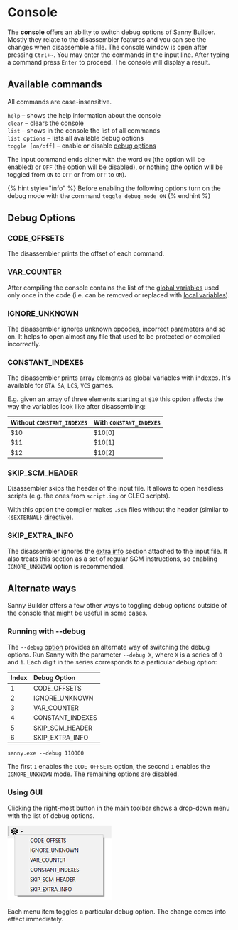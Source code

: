 # Console

The **console** offers an ability to switch debug options of Sanny Builder. Mostly they relate to the disassembler features and you can see the changes when disassemble a file. The console window is open after pressing `Ctrl+~`. You may enter the commands in the input line. After typing a command press  `Enter` to proceed. The console will display a result.

## Available commands 

All commands are case-insensitive.

`help` – shows the help information about the console  
`clear` – clears the console  
`list` – shows in the console the list of all commands  
`list options` – lists all available debug options  
`toggle [on/off]` – enable or disable [debug options](console.md#debug-options)

The input command ends either with the word `ON` \(the option will be enabled\) or `OFF` \(the option will be disabled\), or nothing \(the option will be toggled from `ON` to `OFF` or from `OFF` to `ON`\).

{% hint style="info" %}
Before enabling the following options turn on the debug mode with the command `toggle debug_mode ON`
{% endhint %}

## Debug Options

### CODE\_OFFSETS

The disassembler prints the offset of each command.

### VAR\_COUNTER

After compiling the console contains the list of the [global variables](../coding/variables.md#global-variables) used only once in the code \(i.e. can be removed or replaced with [local variables](../coding/variables.md#local-variables)\).

### IGNORE\_UNKNOWN

The disassembler ignores unknown opcodes, incorrect parameters and so on. It helps to open almost any file that used to be protected or compiled incorrectly.

### CONSTANT\_INDEXES

The disassembler prints array elements as global variables with indexes. It's available for `GTA SA`, `LCS`, `VCS` games.

E.g. given an array of three elements starting at `$10` this option affects the way the variables look like after disassembling:

| Without `CONSTANT_INDEXES` | With `CONSTANT_INDEXES` |
| :--- | :--- |
| $10 | $10\[0\] |
| $11 | $10\[1\] |
| $12 | $10\[2\] |

### SKIP\_SCM\_HEADER

Disassembler skips the header of the input file. It allows to open headless scripts \(e.g. the ones from `script.img` or CLEO scripts\). 

With this option the compiler makes `.scm` files without the header \(similar to `{$EXTERNAL}` [directive](../coding/directives.md#usdexternal)\).

### SKIP\_EXTRA\_INFO

The disassembler ignores the [extra info](options/general.md#add-extra-info-to-scm) section attached to the input file. It also treats this section as a set of regular SCM instructions, so enabling `IGNORE_UNKNOWN` option is recommended.

## Alternate ways

Sanny Builder offers a few other ways to toggling debug options outside of the console that might be useful in some cases.

### Running with --debug

The `--debug` [option](cli.md#debug) provides an alternate way of switching the debug options. Run Sanny with the parameter `--debug X`, where `X` is a series of `0` and `1`.  Each digit in the series corresponds to a particular debug option:

| Index | Debug Option |
| :--- | :--- |
| 1 | CODE\_OFFSETS |
| 2 | IGNORE\_UNKNOWN |
| 3 | VAR\_COUNTER |
| 4 | CONSTANT\_INDEXES |
| 5 | SKIP\_SCM\_HEADER |
| 6 | SKIP\_EXTRA\_INFO |

```text
sanny.exe --debug 110000
```

The first `1` enables the `CODE_OFFSETS` option, the second `1` enables the `IGNORE_UNKNOWN` mode. The remaining options are disabled.

### Using GUI

Clicking the right-most button in the main toolbar shows a drop-down menu with the list of debug options.

![](../.gitbook/assets/sb-debug-options-dropdown.png)

Each menu item toggles a particular debug option. The change comes into effect immediately.


